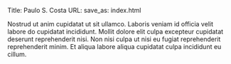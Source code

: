 Title: Paulo S. Costa
URL:
save_as: index.html

Nostrud ut anim cupidatat ut sit ullamco. Laboris veniam id officia velit
labore do cupidatat incididunt. Mollit dolore elit culpa excepteur cupidatat
deserunt reprehenderit nisi. Non nisi culpa ut nisi eu fugiat reprehenderit
reprehenderit minim. Et aliqua labore aliqua cupidatat culpa incididunt eu
cillum.
